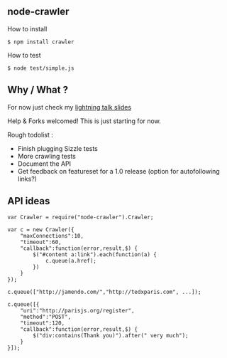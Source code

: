 node-crawler
------------

How to install

    $ npm install crawler

How to test

	$ node test/simple.js

Why / What ?
------------

For now just check my [lightning talk slides](http://www.slideshare.net/sylvinus/web-crawling-with-nodejs)

Help & Forks welcomed! This is just starting for now.

Rough todolist :
 
 * Finish plugging Sizzle tests
 * More crawling tests
 * Document the API
 * Get feedback on featureset for a 1.0 release (option for autofollowing links?)


API ideas
---------

    var Crawler = require("node-crawler").Crawler;
    
    var c = new Crawler({
        "maxConnections":10,
        "timeout":60,
        "callback":function(error,result,$) {
            $("#content a:link").each(function(a) {
                c.queue(a.href);
            })
        }
    });
    
    c.queue(["http://jamendo.com/","http://tedxparis.com", ...]);
    
    c.queue([{
        "uri":"http://parisjs.org/register",
        "method":"POST",
        "timeout":120,
        "callback":function(error,result,$) {
            $("div:contains(Thank you)").after(" very much");
        }
    }]);

